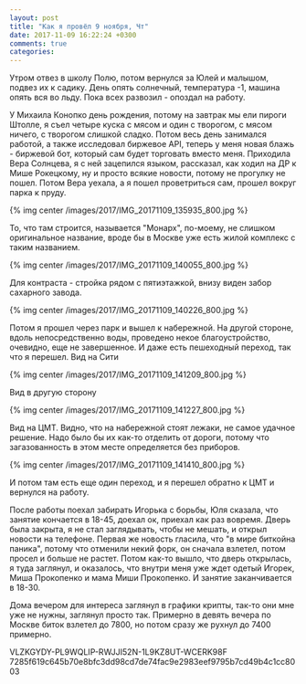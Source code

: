 ```yaml
---
layout: post
title: "Как я провёл 9 ноября, Чт"
date: 2017-11-09 16:22:24 +0300
comments: true
categories: 
---
```

Утром отвез в школу Полю, потом вернулся за Юлей и малышом, подвез их к садику. День опять солнечный, температура -1, машина опять вся во льду. Пока всех развозил - опоздал на работу.
 
У Михаила Конопко день рождения, потому на завтрак мы ели пироги Штолле, я съел четыре куска с мясом и один с творогом, с мясом ничего, с творогом слишкой сладко. Потом весь день занимался работой, а также исследовал биржевое API, теперь у меня новая блажь - биржевой бот, который сам будет торговать вместо меня. Приходила Вера Солнцева, я с ней зацепился языком, рассказал, как ходил на ДР к Мише Рокецкому, ну и просто всякие новости, потому не прогулку не пошел. Потом Вера уехала, а я пошел проветриться сам, прошел вокруг парка к пруду.

{% img center /images/2017/IMG_20171109_135935_800.jpg %}

То, что там строится, называется "Монарх", по-моему, не слишком оригинальное название, вроде бы в Москве уже есть жилой комплекс с таким названием.

{% img center /images/2017/IMG_20171109_140055_800.jpg %}

Для контраста - стройка рядом с пятиэтажкой, внизу виден забор сахарного завода. 

{% img center /images/2017/IMG_20171109_140226_800.jpg %}

Потом я прошел через парк и вышел к набережной. На другой стороне, вдоль непосредственно воды, проведено некое благоустройство, очевидно, еще не завершенное. И даже есть пешеходный переход, так что я перешел. Вид на Сити

{% img center /images/2017/IMG_20171109_141209_800.jpg %}

Вид в другую сторону

{% img center /images/2017/IMG_20171109_141227_800.jpg %}

Вид на ЦМТ. Видно, что на набережной стоят лежаки, не самое удачное решение. Надо было бы их как-то отделить от дороги, потому что загазованность в этом месте определяется без приборов.

{% img center /images/2017/IMG_20171109_141410_800.jpg %}

И потом там есть еще один переход, и я перешел обратно к ЦМТ и вернулся на работу.

После работы поехал забирать Игорька с борьбы, Юля сказала, что занятие кончается в 18-45, доехал ок, приехал как раз вовремя. Дверь была закрыта, я не стал заглядывать, чтобы не мешать, и открыл новости на телефоне. Первая же новость гласила, что "в мире биткойна паника", потому что отменили некий форк, он сначала взлетел, потом просел и больше не растет. Потом как-то вышло, что дверь открылась, я туда заглянул, и оказалось, что внутри меня уже ждет одетый Игорек, Миша Прокопенко и мама Миши Прокопенко. И занятие заканчивается в 18-30.

Дома вечером для интереса заглянул в графики крипты, так-то они мне уже не нужны, заглянул просто так. Примерно в девять вечера по Москве биток взлетел до 7800, но потом сразу же рухнул до 7400 примерно. 

VLZKGYDY-PL9WQLIP-RWJJI52N-1L9KZ8UT-WCERK98F
7285f619c645b70e8bfc3dd98cd7de74fac9e2983eef9795b7cd49b4c1cc8003